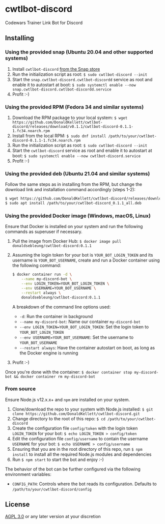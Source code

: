 # cwtlbot-discord

Codewars Trainer Link Bot for Discord

## Installing

### Using the provided snap (Ubuntu 20.04 and other supported systems)

1. Install `cwtlbot-discord` [from the Snap store](https://snapcraft.io/cwtlbot-discord)
1. Run the initialization script as root: `$ sudo cwtlbot-discord --init`
1. Start the `snap.cwtlbot-discord.cwtlbot-discordd` service as root and enable it to autostart at boot: `$ sudo systemctl enable --now snap.cwtlbot-discord.cwtlbot-discordd.service`
1. Profit :-)

### Using the provided RPM (Fedora 34 and similar systems)

1. Download the RPM package to your local system: `$ wget https://github.com/DonaldKellett/cwtlbot-discord/releases/download/v0.1.1/cwtlbot-discord-0.1.1-1.fc34.noarch.rpm`
1. Install from the local RPM: `$ sudo dnf install /path/to/your/cwtlbot-discord-0.1.1-1.fc34.noarch.rpm`
1. Run the initialization script as root: `$ sudo cwtlbot-discord --init`
1. Start the `cwtlbot-discord` service as root and enable it to autostart at boot: `$ sudo systemctl enable --now cwtlbot-discord.service`
1. Profit :-)

### Using the provided deb (Ubuntu 21.04 and similar systems)

Follow the same steps as in installing from the RPM, but change the download link and installation command accordingly (steps 1-2):

```bash
$ wget https://github.com/DonaldKellett/cwtlbot-discord/releases/download/v0.1.1/cwtlbot-discord_0.1.1_all.deb
$ sudo apt install /path/to/your/cwtlbot-discord_0.1.1_all.deb
```

### Using the provided Docker image (Windows, macOS, Linux)

Ensure that Docker is installed on your system and run the following commands as superuser if necessary.

1. Pull the image from Docker Hub: `$ docker image pull donaldsebleung/cwtlbot-discord:0.1.1`
1. Assuming the login token for your bot is `YOUR_BOT_LOGIN_TOKEN` and its username is `YOUR_BOT_USERNAME`, create and run a Docker container using the following command:
   
   ```bash
   $ docker container run -d \
       --name my-discord-bot \
       --env LOGIN_TOKEN=YOUR_BOT_LOGIN_TOKEN \
       --env USERNAME=YOUR_BOT_USERNAME \
       --restart always \
       donaldsebleung/cwtlbot-discord:0.1.1
   ```
   
   A breakdown of the command line options used:
   
   - `-d`: Run the container in background
   - `--name my-discord-bot`: Name our container `my-discord-bot`
   - `--env LOGIN_TOKEN=YOUR_BOT_LOGIN_TOKEN`: Set the login token to `YOUR_BOT_LOGIN_TOKEN`
   - `--env USERNAME=YOUR_BOT_USERNAME`: Set the username to `YOUR_BOT_USERNAME`
   - `--restart always`: Have the container autostart on boot, as long as the Docker engine is running
1. Profit :-)

Once you're done with the container: `$ docker container stop my-discord-bot && docker container rm my-discord-bot`

### From source

Ensure Node.js v12.x.x+ and `npm` are installed on your system.

1. Clone/download the repo to your system with Node.js installed: `$ git clone https://github.com/DonaldKellett/cwtlbot-discord.git`
1. Change directory to the root of this repo: `$ cd /path/to/your/cwtlbot-discord`
1. Create the configuration file `config/token` with the login token `LOGIN_TOKEN` for your bot: `$ echo LOGIN_TOKEN > config/token`
1. Edit the configuration file `config/username` to contain the username `USERNAME` for your bot: `$ echo USERNAME > config/username`
1. Ensuring that you are in the root directory of this repo, run `$ npm install` to install all the required Node.js modules and dependencies
1. Run `$ npm start` to start the bot and enjoy :-)

The behavior of the bot can be further configured via the following environment variables:

- `CONFIG_PATH`: Controls where the bot reads its configuration. Defaults to `/path/to/your/cwtlbot-discord/config`

## License

[AGPL 3.0](./LICENSE) or any later version at your discretion
